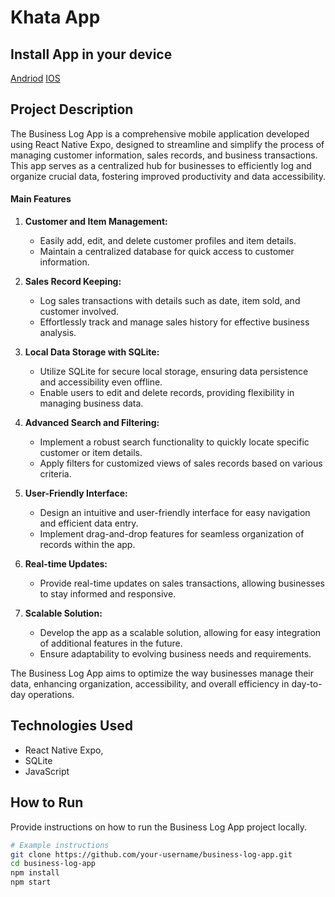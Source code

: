 # Khata App

## Install App in your device

[Andriod]()
[IOS]()

## Project Description

The Business Log App is a comprehensive mobile application developed using React Native Expo, designed to streamline and simplify the process of managing customer information, sales records, and business transactions. This app serves as a centralized hub for businesses to efficiently log and organize crucial data, fostering improved productivity and data accessibility.

#### Main Features

1. **Customer and Item Management:**
   - Easily add, edit, and delete customer profiles and item details.
   - Maintain a centralized database for quick access to customer information.

2. **Sales Record Keeping:**
   - Log sales transactions with details such as date, item sold, and customer involved.
   - Effortlessly track and manage sales history for effective business analysis.

3. **Local Data Storage with SQLite:**
   - Utilize SQLite for secure local storage, ensuring data persistence and accessibility even offline.
   - Enable users to edit and delete records, providing flexibility in managing business data.

4. **Advanced Search and Filtering:**
   - Implement a robust search functionality to quickly locate specific customer or item details.
   - Apply filters for customized views of sales records based on various criteria.

5. **User-Friendly Interface:**
   - Design an intuitive and user-friendly interface for easy navigation and efficient data entry.
   - Implement drag-and-drop features for seamless organization of records within the app.

6. **Real-time Updates:**
   - Provide real-time updates on sales transactions, allowing businesses to stay informed and responsive.

7. **Scalable Solution:**
   - Develop the app as a scalable solution, allowing for easy integration of additional features in the future.
   - Ensure adaptability to evolving business needs and requirements.

The Business Log App aims to optimize the way businesses manage their data, enhancing organization, accessibility, and overall efficiency in day-to-day operations.

## Technologies Used

- React Native Expo,
- SQLite
- JavaScript

## How to Run

Provide instructions on how to run the Business Log App project locally.

```bash
# Example instructions
git clone https://github.com/your-username/business-log-app.git
cd business-log-app
npm install
npm start
